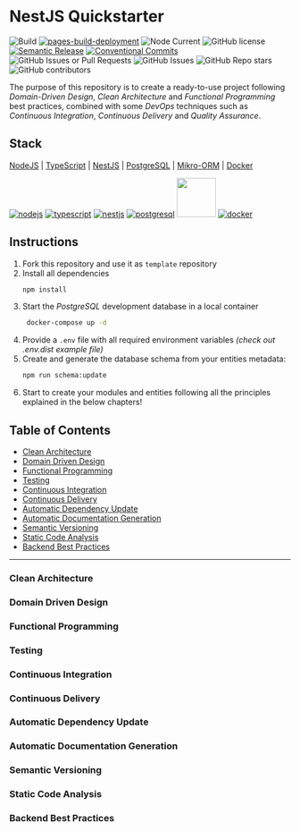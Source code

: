 # NestJS Quickstarter

![Build](https://github.com/andrea-acampora/nestjs-ddd-quickstarter/actions/workflows/build.yml/badge.svg)
[![pages-build-deployment](https://github.com/andrea-acampora/nestjs-ddd-quickstarter/actions/workflows/pages/pages-build-deployment/badge.svg)](https://github.com/andrea-acampora/nestjs-ddd-quickstarter/actions/workflows/pages/pages-build-deployment)
![Node Current](https://img.shields.io/node/v/%40nestjs%2Fcore)
![GitHub license](https://img.shields.io/badge/license-MIT-blue.svg)
[![Semantic Release](https://img.shields.io/badge/semantic--release-angular-e10079?logo=semantic-release)](https://github.com/semantic-release/semantic-release/tree/master)
[![Conventional Commits](https://img.shields.io/badge/Conventional%20Commits-1.0.0-%23FE5196?logo=conventionalcommits&logoColor=white)](https://conventionalcommits.org)
![GitHub Issues or Pull Requests](https://img.shields.io/github/issues-pr/andrea-acampora/nestjs-ddd-quickstarter?style=flat&color=cyan)
![GitHub Issues](https://img.shields.io/github/issues-raw/andrea-acampora/nestjs-ddd-quickstarter?style=flat)
![GitHub Repo stars](https://img.shields.io/github/stars/andrea-acampora/nestjs-ddd-quickstarter?style=flat&color=yellow)
![GitHub contributors](https://img.shields.io/github/contributors/andrea-acampora/nestjs-ddd-quickstarter?color=orange)


The purpose of this repository is to create a ready-to-use project following _Domain-Driven Design_, _Clean Architecture_ and _Functional Programming_ best practices, combined with some _DevOps_ techniques such as _Continuous Integration_, _Continuous Delivery_ and _Quality Assurance_.


## Stack
[NodeJS](https://nodejs.org/en/) | [TypeScript](https://www.typescriptlang.org/) | [NestJS](https://nestjs.com/) | [PostgreSQL](https://www.postgresql.org/) | [Mikro-ORM](https://mikro-orm.io/) | [Docker](https://www.docker.com/)

[![nodejs](https://deviconapi.vercel.app/nodejs?color=83CD29ff&size=70)](https://nodejs.org/en)
[![typescript](https://deviconapi.vercel.app/typescript?color=007ACCFF&size=70)](https://www.typescriptlang.org)
[![nestjs](https://deviconapi.vercel.app/nestjs?color=DF234FFF&size=70)](https://nestjs.com)
[![postgresql](https://deviconapi.vercel.app/postgresql?version=plain&color=336791FF&size=70)](https://www.postgresql.org)
[<img src="https://avatars.githubusercontent.com/u/54766168?s=200&v=4" width="70" />](https://mikro-orm.io)
[![docker](https://deviconapi.vercel.app/docker?color=019BC6FF&size=70)](https://www.docker.com)

## Instructions
1. Fork this repository and use it as ```template``` repository
2. Install all dependencies
     ```bash
     npm install
     ```
3. Start the _PostgreSQL_ development database in a local container
    ```bash
     docker-compose up -d
     ```
4. Provide a ```.env``` file with all required environment variables _(check out .env.dist example file)_
5. Create and generate the database schema from your entities metadata:
     ```bash
     npm run schema:update
     ```
7. Start to create your modules and entities following all the principles explained in the below chapters!

## Table of Contents
- [Clean Architecture](#clean-architecture)
- [Domain Driven Design](#domain-driven-design)
- [Functional Programming](#functional-programming)
- [Testing](#testing)
- [Continuous Integration](#continuous-integration)
- [Continuous Delivery](#continuous-delivery)
- [Automatic Dependency Update](#automatic-dependency-update)
- [Automatic Documentation Generation](#automatic-documentation-generation)
- [Semantic Versioning](#semantic-versioning)
- [Static Code Analysis](#static-code-analysis)
- [Backend Best Practices](#backend-best-practices)

---

### Clean Architecture
### Domain Driven Design
### Functional Programming
### Testing
### Continuous Integration
### Continuous Delivery
### Automatic Dependency Update
### Automatic Documentation Generation
### Semantic Versioning
### Static Code Analysis
### Backend Best Practices
